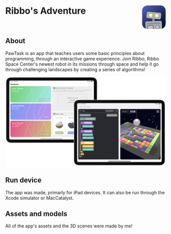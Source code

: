 <h1> Ribbo's Adventure
  <img align="right" src="Resources/app-icon.png" width=74px>
</h1>

<br/>

<!-- <p align="center">
  <img align="center" src="Resources/swift-challenge-winner-light.png#gh-light-mode-only" width=275px>
  <img align="center" src="Resources/swift-challenge-winner-dark.png#gh-dark-mode-only" width=275px>
</p> -->

## About
PawTask is an app that teaches users some basic principles about programming, through an interactive game experience. Join Ribbo, Ribbo Space Center's newest robot in its missions through space and help it go through challenging landscapes by creating a series of algorithms!

![](Resources/app-preview.png)

## Run device
The app was made, primarly for iPad devices. It can also be run through the Xcode simulator or MacCatalyst.

## Assets and models
All of the app's assets and the 3D scenes were made by me!
